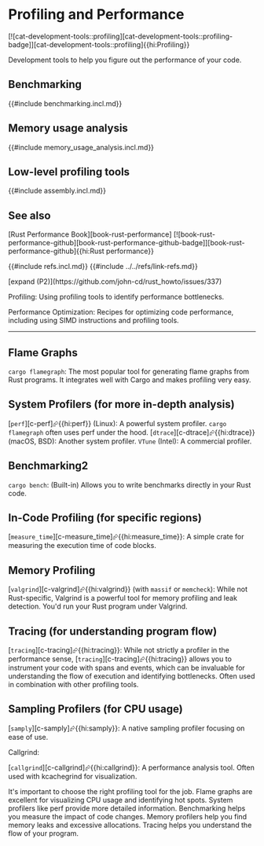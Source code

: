 # Profiling and Performance

[![cat-development-tools::profiling][cat-development-tools::profiling-badge]][cat-development-tools::profiling]{{hi:Profiling}}

Development tools to help you figure out the performance of your code.

## Benchmarking

{{#include benchmarking.incl.md}}

## Memory usage analysis

{{#include memory_usage_analysis.incl.md}}

## Low-level profiling tools

{{#include assembly.incl.md}}

## See also

[Rust Performance Book][book-rust-performance] [![book-rust-performance-github][book-rust-performance-github-badge]][book-rust-performance-github]{{hi:Rust performance}}

{{#include refs.incl.md}}
{{#include ../../refs/link-refs.md}}

<div class="hidden">
[expand (P2)](https://github.com/john-cd/rust_howto/issues/337)

Profiling: Using profiling tools to identify performance bottlenecks.

Performance Optimization: Recipes for optimizing code performance, including using SIMD instructions and profiling tools.

---

## Flame Graphs

`cargo flamegraph`: The most popular tool for generating flame graphs from Rust programs. It integrates well with Cargo and makes profiling very easy.

## System Profilers (for more in-depth analysis)

[`perf`][c-perf]⮳{{hi:perf}} (Linux): A powerful system profiler. `cargo flamegraph` often uses perf under the hood.
[`dtrace`][c-dtrace]⮳{{hi:dtrace}} (macOS, BSD): Another system profiler.
`VTune` (Intel): A commercial profiler.

## Benchmarking2

`cargo bench`: (Built-in) Allows you to write benchmarks directly in your Rust code.

## In-Code Profiling (for specific regions)

[`measure_time`][c-measure_time]⮳{{hi:measure_time}}: A simple crate for measuring the execution time of code blocks.

## Memory Profiling

[`valgrind`][c-valgrind]⮳{{hi:valgrind}} (with `massif` or `memcheck`): While not Rust-specific, Valgrind is a powerful tool for memory profiling and leak detection. You'd run your Rust program under Valgrind.

## Tracing (for understanding program flow)

[`tracing`][c-tracing]⮳{{hi:tracing}}: While not strictly a profiler in the performance sense, [`tracing`][c-tracing]⮳{{hi:tracing}} allows you to instrument your code with spans and events, which can be invaluable for understanding the flow of execution and identifying bottlenecks. Often used in combination with other profiling tools.

## Sampling Profilers (for CPU usage)

[`samply`][c-samply]⮳{{hi:samply}}: A native sampling profiler focusing on ease of use.

Callgrind:

[`callgrind`][c-callgrind]⮳{{hi:callgrind}}: A performance analysis tool. Often used with kcachegrind for visualization.

It's important to choose the right profiling tool for the job. Flame graphs are excellent for visualizing CPU usage and identifying hot spots. System profilers like perf provide more detailed information. Benchmarking helps you measure the impact of code changes. Memory profilers help you find memory leaks and excessive allocations. Tracing helps you understand the flow of your program.

</div>
